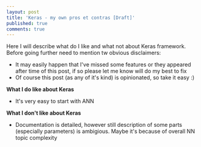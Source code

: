 ```yaml
---
layout: post
title: 'Keras - my own pros et contras [Draft]'
published: true
comments: true
---
```

Here I will describe what do I like and what not about Keras framework. Before going further need to mention tw obvious disclaimers: 

+ It may easily happen that I've missed some features or they appeared after time of this post, if so please let me know will do my best to fix
+ Of course this post (as any of it's kind) is opinionated, so take it  easy :)

**What I do like about Keras**

- It's very easy to start with ANN

**What I don't like about Keras**

- Documentation is detailed, however still description of some parts (especially parameters) is ambigious. Maybe it's because of overall NN topic complexity
